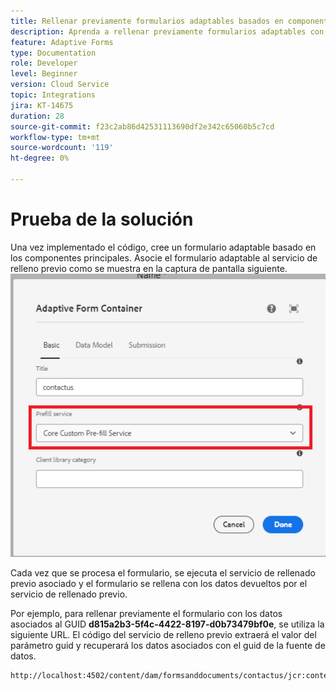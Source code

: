 ```yaml
---
title: Rellenar previamente formularios adaptables basados en componentes principales
description: Aprenda a rellenar previamente formularios adaptables con datos
feature: Adaptive Forms
type: Documentation
role: Developer
level: Beginner
version: Cloud Service
topic: Integrations
jira: KT-14675
duration: 28
source-git-commit: f23c2ab86d42531113690df2e342c65060b5c7cd
workflow-type: tm+mt
source-wordcount: '119'
ht-degree: 0%

---
```


# Prueba de la solución

Una vez implementado el código, cree un formulario adaptable basado en los componentes principales. Asocie el formulario adaptable al servicio de relleno previo como se muestra en la captura de pantalla siguiente.
![prefill-service](assets/pre-fill-service.png)

Cada vez que se procesa el formulario, se ejecuta el servicio de rellenado previo asociado y el formulario se rellena con los datos devueltos por el servicio de rellenado previo.

Por ejemplo, para rellenar previamente el formulario con los datos asociados al GUID **d815a2b3-5f4c-4422-8197-d0b73479bf0e**, se utiliza la siguiente URL.
El código del servicio de relleno previo extraerá el valor del parámetro guid y recuperará los datos asociados con el guid de la fuente de datos.

```html
http://localhost:4502/content/dam/formsanddocuments/contactus/jcr:content?wcmmode=disabled&guid=d815a2b3-5f4c-4422-8197-d0b73479bf0e
```
